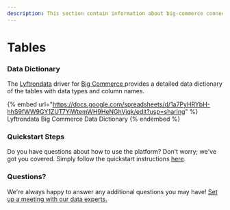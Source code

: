 ```yaml
---
description: This section contain information about big-commerce connector tables information
---
```


# Tables

### Data Dictionary

The [Lyftrondata](https://www.lyftrondata.com/) driver for [Big Commerce](https://www.lyftrondata.com/integration/big-commerce/)[ ](https://www.lyftrondata.com/integration/big-commerce/)provides a detailed data dictionary of the tables with data types and column names.

{% embed url="https://docs.google.com/spreadsheets/d/1a7PyHRYbH-hhS9fWW9GY1ZUT7YiWtemWH9HeNGhVjqk/edit?usp=sharing" %}
Lyftrondata Big Commerce Data Dictionary
{% endembed %}

### Quickstart Steps

Do you have questions about how to use the platform? Don't worry; we've got you covered. Simply follow the quickstart instructions [here](../../../../quickstart-steps.md).

### Questions? <a href="#questions" id="questions"></a>

We're always happy to answer any additional questions you may have! [Set up a meeting with our data experts.](https://www.lyftrondata.com/book-a-meeting/)

